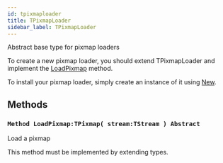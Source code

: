 ```yaml
---
id: tpixmaploader
title: TPixmapLoader
sidebar_label: TPixmapLoader
---
```


Abstract base type for pixmap loaders



To create a new pixmap loader, you should extend TPixmapLoader and implement the [LoadPixmap](../../../brl/brl.pixmap/#method-loadpixmap-tpixmap-stream-tstream-abstract) method.

To install your pixmap loader, simply create an instance of it using [New](../../../brl/brl.blitz/#new)</font>.


## Methods

### `Method LoadPixmap:TPixmap( stream:TStream ) Abstract`

Load a pixmap

This method must be implemented by extending types.



